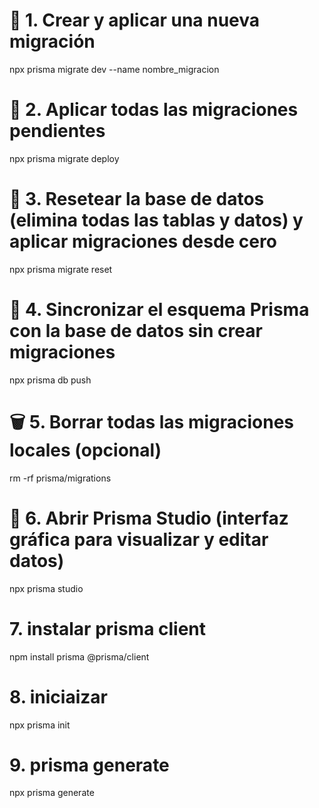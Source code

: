 # 📝 1. Crear y aplicar una nueva migración
npx prisma migrate dev --name nombre_migracion

# 🚀 2. Aplicar todas las migraciones pendientes
npx prisma migrate deploy

# 🔄 3. Resetear la base de datos (elimina todas las tablas y datos) y aplicar migraciones desde cero
npx prisma migrate reset

# 🔄 4. Sincronizar el esquema Prisma con la base de datos sin crear migraciones
npx prisma db push

# 🗑️ 5. Borrar todas las migraciones locales (opcional)
rm -rf prisma/migrations

# 🎨 6. Abrir Prisma Studio (interfaz gráfica para visualizar y editar datos)
npx prisma studio

# 7. instalar prisma client
npm install prisma @prisma/client

# 8. iniciaizar
npx prisma init

# 9. prisma generate
npx prisma generate